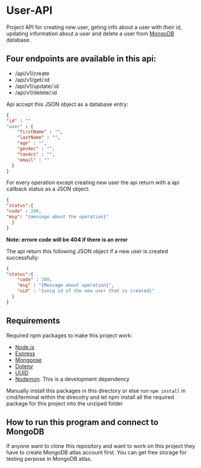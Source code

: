 # User-API
Project API for creating new user, geting info about a user with their id, updating information about a user and delete a user
from [MongoDB](https://www.mongodb.com/cloud/atlas) database.
## Four endpoints are available in this api:
<ul>
    <li>/api/v1/create</li>
    <li>/api/v1/get/:id</li>
    <li>/api/v1/update/:id</li>
    <li>/api/v1/delete/:id</li>
</ul>

Api accept this JSON object as a database entry:
```json
{
"id" : ""
"user" : {
    "firstName" : "",
    "lastName" : "",
    "age" : "",
    "gender" : "",
    "tandcs" : "", 
    "email" : ""
  }
}
```
For every operation except creating new user the api return with a api callback status as a JSON object:

```json
{
"status":{
"code" : 200,
"msg": "{message about the operation}"
  }
}
```
**Note: errore code will be 404 if there is an error**

The api return this following JSON object if a new user is created successfully:
```json
{
"status":{
    "code" : 200,
    "msg" : "{Message about operation}",
    "uid" : "{uniq id of the new user that is created}"
  }
}
```

## Requirements
Required npm packages to make this project work:
* [Node.js](https://nodejs.org/en/)
* [Express](https://www.npmjs.com/package/express)
* [Mongoose](https://www.npmjs.com/package/mongoose)
* [Dotenv](https://www.npmjs.com/package/dotenv)
* [UUID](https://www.npmjs.com/package/uuid)
* [Nodemon](https://www.npmjs.com/package/nodemon). This is a development dependency

Manually install this packages in this directory or else run `npm install` in cmd/terminal within the direcotry and let npm install all the required package for this project into the unziped folder


## How to run this program and connect to MongoDB
If anyone want to clone this repository and want to work on this project they have to create MongoDB atlas account first. You can get free storage for testing perpose in MongoDB atlas.
